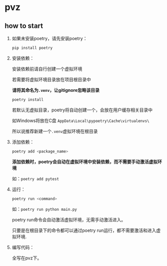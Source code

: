 # pvz

## how to start

1. 如果未安装poetry，请先安装poetry：

    ```bash
    pip install poetry
    ```
2. 安装依赖：
    
    安装依赖前请自行创建一个虚拟环境
    
    若需要将虚拟环境目录放在项目根目录中
    
    **请将其命名为`.venv`，让gitignore忽略该目录**

    ```bash
    poetry install
    ```
    若默认无虚拟目录，poetry将自动创建一个，会放在用户缓存相关目录中

    如Windows将放在C盘 `AppData\Local\pypoetry\Cache\virtualenvs\`

    所以说推荐新建一个`.venv`虚拟环境在根目录

3. 添加依赖：

    ```bash
    poetry add <package_name>
    ```

    **添加依赖时，poetry会自动在虚拟环境中安装依赖，而不需要手动激活虚拟环境**

    如：`poetry add pytest`

4. 运行：

    ```bash
    poetry run <command>
    ```
    如：`poetry run python main.py`

    poetry run命令会自动激活虚拟环境，无需手动激活进入。

    只要是在根目录下的命令都可以通过poetry run运行，都不需要激活和进入虚拟环境.

5. 编写代码：

    全写在pvz下。